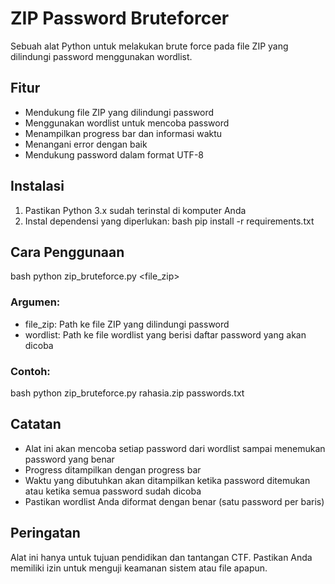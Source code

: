 # ZIP Password Bruteforcer

Sebuah alat Python untuk melakukan brute force pada file ZIP yang dilindungi password menggunakan wordlist.

## Fitur

- Mendukung file ZIP yang dilindungi password
- Menggunakan wordlist untuk mencoba password
- Menampilkan progress bar dan informasi waktu
- Menangani error dengan baik
- Mendukung password dalam format UTF-8

## Instalasi

1. Pastikan Python 3.x sudah terinstal di komputer Anda
2. Instal dependensi yang diperlukan:
bash
pip install -r requirements.txt


## Cara Penggunaan

bash
python zip_bruteforce.py <file_zip> <wordlist>


### Argumen:
- file_zip: Path ke file ZIP yang dilindungi password
- wordlist: Path ke file wordlist yang berisi daftar password yang akan dicoba

### Contoh:
bash
python zip_bruteforce.py rahasia.zip passwords.txt


## Catatan

- Alat ini akan mencoba setiap password dari wordlist sampai menemukan password yang benar
- Progress ditampilkan dengan progress bar
- Waktu yang dibutuhkan akan ditampilkan ketika password ditemukan atau ketika semua password sudah dicoba
- Pastikan wordlist Anda diformat dengan benar (satu password per baris)

## Peringatan

Alat ini hanya untuk tujuan pendidikan dan tantangan CTF. Pastikan Anda memiliki izin untuk menguji keamanan sistem atau file apapun.
